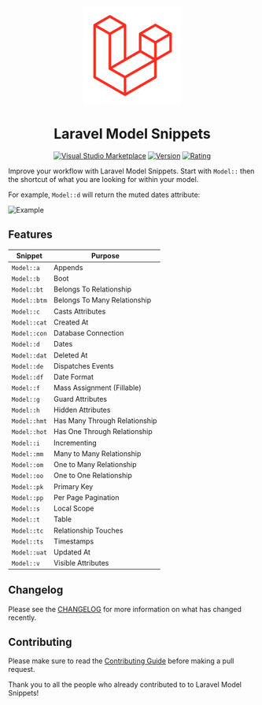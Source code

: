 <p align="center">
    <img src="images/logo.png" width="200">
</p>

<h1 align="center">Laravel Model Snippets</h1>

<p align="center">
<a href="https://marketplace.visualstudio.com/items?itemName=ahinkle.laravel-model-snippets"><img src="https://img.shields.io/vscode-marketplace/d/ahinkle.laravel-model-snippets.svg" alt="Visual Studio Marketplace"></a>
<a href="https://marketplace.visualstudio.com/items?itemName=ahinkle.laravel-model-snippets"><img src="https://img.shields.io/vscode-marketplace/v/ahinkle.laravel-model-snippets.svg" alt="Version"></a>
<a href="https://marketplace.visualstudio.com/items?itemName=ahinkle.laravel-model-snippets"><img src="https://img.shields.io/visual-studio-marketplace/stars/ahinkle.laravel-model-snippets" alt="Rating"></a>
</p>


Improve your workflow with Laravel Model Snippets. Start with `Model::` then the shortcut of what you are looking for within your model.

For example, `Model::d` will return the muted dates attribute:

![Example](images/example.gif)


## Features

| Snippet                      | Purpose                            |
| ---------------------------- | ---------------------------------- |
| `Model::a`                   | Appends                            |
| `Model::b`                   | Boot                               |
| `Model::bt`                  | Belongs To Relationship            |
| `Model::btm`                 | Belongs To Many Relationship       |
| `Model::c`                   | Casts Attributes                   |
| `Model::cat`                 | Created At                         |
| `Model::con`                 | Database Connection                |
| `Model::d`                   | Dates                              |
| `Model::dat`                 | Deleted At                         |
| `Model::de`                  | Dispatches Events                  |
| `Model::df`                  | Date Format                        |
| `Model::f`                   | Mass Assignment (Fillable)         |
| `Model::g`                   | Guard Attributes                   |
| `Model::h`                   | Hidden Attributes                  |
| `Model::hmt`                 | Has Many Through Relationship      |
| `Model::hot`                 | Has One Through Relationship       |
| `Model::i`                   | Incrementing                       |
| `Model::mm`                  | Many to Many Relationship          |
| `Model::om`                  | One to Many Relationship           |
| `Model::oo`                  | One to One Relationship            |
| `Model::pk`                  | Primary Key                        |
| `Model::pp`                  | Per Page Pagination                |
| `Model::s`                   | Local Scope                        |
| `Model::t`                   | Table                              |
| `Model::tc`                  | Relationship Touches               |
| `Model::ts`                  | Timestamps                         |
| `Model::uat`                 | Updated At                         |
| `Model::v`                   | Visible Attributes                 |

## Changelog

Please see the [CHANGELOG](CHANGELOG.md) for more information on what has changed recently.

## Contributing

Please make sure to read the [Contributing Guide](CONTRIBUTING.md) before making a pull request.

Thank you to all the people who already contributed to to Laravel Model Snippets!